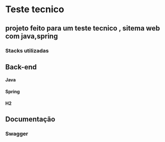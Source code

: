 <h1>Teste tecnico</h1>

<h2>projeto feito para um teste tecnico , sitema web com java,spring</h2>


<h3>Stacks utilizadas</h3>

<h2>Back-end</h2>
<h4>Java</h4>
<h4>Spring</h4>
<h4>H2</h4>

<h2>Documentação</h2>
<h3>Swagger</h3>
